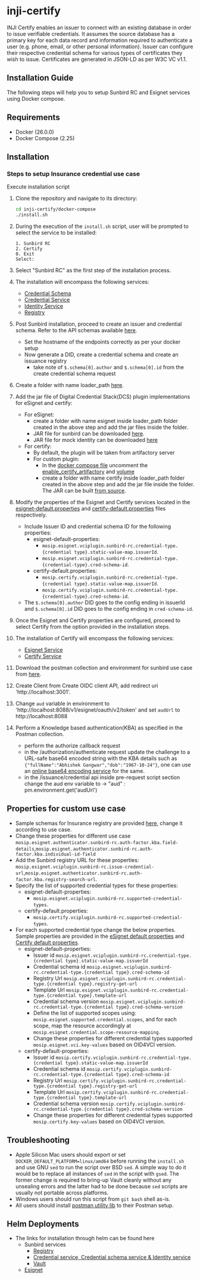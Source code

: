 # inji-certify
INJI Certify enables an issuer to connect with an existing database in order to issue verifiable credentials.
It assumes the source database has a primary key for each data record and information required to authenticate a user (e.g. phone, email, or other personal information).
Issuer can configure their respective credential schema for various types of certificates they wish to issue. Certificates are generated in JSON-LD as per W3C VC v1.1.

## Installation Guide

The following steps will help you to setup Sunbird RC and Esignet services using Docker compose.

## Requirements

* Docker (26.0.0)
* Docker Compose (2.25)

## Installation

### Steps to setup Insurance credential use case

Execute installation script

1. Clone the repository and navigate to its directory:

    ```bash
    cd inji-certify/docker-compose
    ./install.sh
    ```

2. During the execution of the `install.sh` script, user will be prompted to select the service to be installed:

    ```
    1. Sunbird RC
    2. Certify
    0. Exit
    Select:
    ```

3. Select "Sunbird RC" as the first step of the installation process.

4. The installation will encompass the following services:
   * [Credential Schema](https://github.com/Sunbird-RC/sunbird-rc-core/tree/main/services/credential-schema)
   * [Credential Service](https://github.com/Sunbird-RC/sunbird-rc-core/tree/main/services/credentials-service)
   * [Identity Service](https://github.com/Sunbird-RC/sunbird-rc-core/tree/main/services/identity-service)
   * [Registry](https://github.com/Sunbird-RC/sunbird-rc-core)
5. Post Sunbird installation, proceed to create an issuer and credential schema. Refer to the API schemas available [here](https://github.com/Sunbird-RC/sunbird-rc-core/tree/main/api-documentation).
    * Set the hostname of the endpoints correctly as per your docker setup
    * Now generate a DID, create a credential schema and create an issuance registry
        * take note of `$.schema[0].author`  and  `$.schema[0].id` from the create credential schema request
6. Create a folder with name loader_path [here](docker-compose/docker-compose-certify).
7. Add the jar file of Digital Credential Stack(DCS) plugin implementations for eSignet and certify:
     * For eSignet:
       * create a folder with name esignet inside loader_path folder created in the above step and add the jar files inside the folder.
       *  JAR file for sunbird can be downloaded [here](https://mvnrepository.com/artifact/io.mosip.esignet.sunbirdrc/sunbird-rc-esignet-integration-impl).
       *  JAR file for mock identity can be downloaded [here](https://repo1.maven.org/maven2/io/mosip/esignet/mock/mock-esignet-integration-impl/0.9.2/mock-esignet-integration-impl-0.9.2.jar)
     * For certify:
       * By default, the plugin will be taken from artifactory server
       * For custom plugin:
         * In the [docker compose file](docker-compose/docker-compose-certify/docker-compose.yml) uncomment the [enable_certify_artifactory](docker-compose/docker-compose-certify/docker-compose.yml#L74) and [volume](docker-compose/docker-compose-certify/docker-compose.yml#L78)
         * create a folder with name certify inside loader_path folder created in the above step and add the jar file inside the folder. The JAR can be built [from source](https://github.com/mosip/digital-credential-plugins/tree/INJICERT-13/sunbird-rc-certify-integration-impl).
8. Modify the properties of the Esignet and Certify services located in the [esignet-default.properties](docker-compose/docker-compose-certify/config/esignet-default.properties) and [certify-default.properties](docker-compose/docker-compose-certify/config/certify-default.properties) files respectively.
   - Include Issuer ID and credential schema ID for the following properties: 
     - esignet-default-properties:
       - `mosip.esignet.vciplugin.sunbird-rc.credential-type.{credential type}.static-value-map.issuerId`.
       - `mosip.esignet.vciplugin.sunbird-rc.credential-type.{credential-type}.cred-schema-id`.
     - certify-default.properties:
       - `mosip.certify.vciplugin.sunbird-rc.credential-type.{credential type}.static-value-map.issuerId`.
       - `mosip.certify.vciplugin.sunbird-rc.credential-type.{credential-type}.cred-schema-id`.
   - The `$.schema[0].author` DID goes to the config ending in issuerId and `$.schema[0].id` DID goes to the config ending in `cred-schema-id`.
9. Once the Esignet and Certify properties are configured, proceed to select Certify from the option provided in the installation steps.
10. The installation of Certify will encompass the following services:
    * [Esignet Service](https://github.com/mosip/esignet)
    * [Certify Service](https://github.com/mosip/inji-certify)
11. Download the postman collection and environment for sunbird use case from [here](docker-compose/docker-compose-certify/postman-collections).
12. Create Client from Create OIDC client API, add redirect uri 'http://localhost:3001'.
13. Change `aud` variable in environment to 'http://localhost:8088/v1/esignet/oauth/v2/token' and set `audUrl` to http://localhost:8088
14. Perform a Knowledge based authentication(KBA) as specified in the Postman collection.
    * perform the authorize callback request
    * in the /authorization/authenticate request update the challenge to a URL-safe base64 encoded string with the KBA details such as `{"fullName":"Abhishek Gangwar","dob":"1967-10-24"}`, one can use an [online base64 encoding service](https://base64encode.org) for the same.
    * in the /issuance/credential api inside pre-request script section change the aud env variable to  -> "aud" : pm.environment.get('audUrl')

## Properties for custom use case

- Sample schemas for Insurance registry are provided [here](docker-compose/docker-compose-sunbird/schemas), change it according to use case.
- Change these properties for different use case `mosip.esignet.authenticator.sunbird-rc.auth-factor.kba.field-details`,`mosip.esignet.authenticator.sunbird-rc.auth-factor.kba.individual-id-field`
- Add the Sunbird registry URL for these properties: `mosip.esignet.vciplugin.sunbird-rc.issue-credential-url`,`mosip.esignet.authenticator.sunbird-rc.auth-factor.kba.registry-search-url`.
- Specify the list of supported credential types for these properties:
  - esignet-default-properties:
    - `mosip.esignet.vciplugin.sunbird-rc.supported-credential-types`.
  - certify-default.properties:
    - `mosip.certify.vciplugin.sunbird-rc.supported-credential-types`.
- For each supported credential type change the below properties. Sample properties are provided in the [eSignet default properties](docker-compose/docker-compose-certify/config/esignet-default.properties) and [Certify default properties](docker-compose/docker-compose-certify/config/certify-default.properties).
  * esignet-default-properties:
    * Issuer id `mosip.esignet.vciplugin.sunbird-rc.credential-type.{credential type}.static-value-map.issuerId`
    * Credential schema id `mosip.esignet.vciplugin.sunbird-rc.credential-type.{credential type}.cred-schema-id`
    * Registry Url `mosip.esignet.vciplugin.sunbird-rc.credential-type.{credential type}.registry-get-url`
    * Template Url `mosip.esignet.vciplugin.sunbird-rc.credential-type.{credential type}.template-url`
    * Credential schema version `mosip.esignet.vciplugin.sunbird-rc.credential-type.{credential type}.cred-schema-version`
    * Define the list of supported scopes using: `mosip.esignet.supported.credential.scopes`, and for each scope, map the resource accordingly at `mosip.esignet.credential.scope-resource-mapping`.
    * Change these properties for different credential types supported `mosip.esignet.vci.key-values` based on OID4VCI version.
  * certify-default-properties:
    * Issuer id  `mosip.certify.vciplugin.sunbird-rc.credential-type.{credential type}.static-value-map.issuerId`
    * Credential schema id  `mosip.certify.vciplugin.sunbird-rc.credential-type.{credential type}.cred-schema-id`
    * Registry Url `mosip.certify.vciplugin.sunbird-rc.credential-type.{credential type}.registry-get-url`
    * Template Url `mosip.certify.vciplugin.sunbird-rc.credential-type.{credential type}.template-url`
    * Credential schema version  `mosip.certify.vciplugin.sunbird-rc.credential-type.{credential type}.cred-schema-version`
    * Change these properties for different credential types supported `mosip.certify.key-values` based on OID4VCI version.

## Troubleshooting

- Apple Silicon Mac users should export or set `DOCKER_DEFAULT_PLATFORM=linux/amd64` before running the `install.sh` and use GNU `sed` to run the script over BSD `sed`. A simple way to do it would be to replace all instances of `sed` in the script with `gsed`. The former change is required to bring-up Vault cleanly without any unsealing errors and the latter had to be done because `sed` scripts are usually not portable across platforms.
- Windows users should run this script from `git bash` shell as-is.
- All users should install [postman utility lib](https://joolfe.github.io/postman-util-lib/) to their Postman setup.


## Helm Deployments

* The links for installation through helm can be found here
   * Sunbird services
      *  [Registry](https://github.com/challabeehyv/sunbird-devops/tree/main/deploy-as-code/helm/demo-mosip-registry)
      *  [Credential service, Credential schema service & Identity service](https://github.com/Sunbird-RC/devops/tree/main/deploy-as-code/helm/v2)
      *  [Vault](https://github.com/challabeehyv/sunbird-devops/blob/main/deploy-as-code/helm/v2/README.md#vault-deployment)
   * [Esignet](https://github.com/mosip/esignet/tree/develop/helm)
